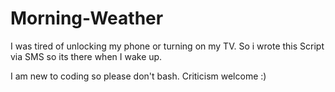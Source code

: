 # Morning-Weather

I was tired of unlocking my phone or turning on my TV.
So i wrote this Script via SMS so its there when I wake up.


I am new to coding so please don't bash. Criticism welcome :)
